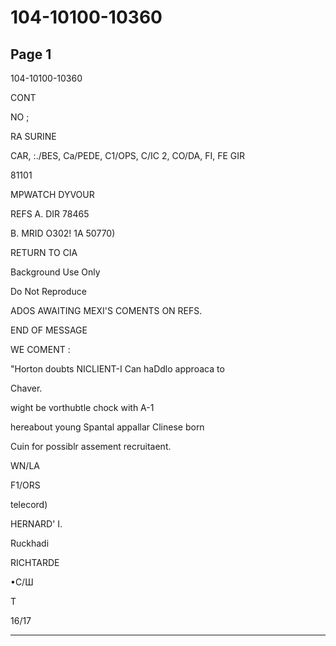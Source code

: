 # 104-10100-10360

## Page 1

104-10100-10360

CONT

NO ;

RA SURINE

CAR, :./BES, Ca/PEDE, C1/OPS, C/IC 2, CO/DA, FI, FE GIR

81101

MPWATCH DYVOUR

REFS A. DIR 78465

B. MRID O302! 1A 50770)

RETURN TO CIA

Background Use Only

Do Not Reproduce

ADOS AWAITING MEXI'S COMENTS ON REFS.

END OF MESSAGE

WE COMENT :

"Horton doubts NICLIENT-I Can haDdlo approaca to

Chaver.

wight be vorthubtle chock with A-1

hereabout young Spantal appallar Clinese born

Cuin for possiblr assement recruitaent.

WN/LA

F1/ORS

telecord)

HERNARD' I.

Ruckhadi

RICHTARDE

•С/Ш

T

16/17

---

